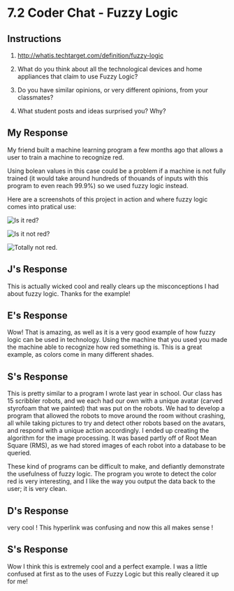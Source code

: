 # 7.2 Coder Chat - Fuzzy Logic

## Instructions

1. http://whatis.techtarget.com/definition/fuzzy-logic

2. What do you think about all the technological devices and home appliances that claim to use Fuzzy Logic?

3. Do you have similar opinions, or very different opinions, from your classmates?

4. What student posts and ideas surprised you? Why?

## My Response

My friend built a machine learning program a few months ago that allows a user to train a machine to recognize red.

Using bolean values in this case could be a problem if a machine is not fully trained (it would take around hundreds of thouands of inputs with this program to even reach 99.9%) so we used fuzzy logic instead.

Here are a screenshots of this project in action and where fuzzy logic comes into pratical use:

![Is it red?](http://i.imgur.com/5wU5fCC.png)

![Is it not red?](http://i.imgur.com/iv8d54S.png)

![Totally not red.](http://i.imgur.com/MgQNx2w.png)

## J's Response

This is actually wicked cool and really clears up the misconceptions I had about fuzzy logic. Thanks for the example!

## E's Response

Wow! That is amazing, as well as it is a very good example of how fuzzy logic can be used in technology. Using the machine that you used you made the machine able to recognize how red something is. This is a great example, as colors come in many different shades.

## S's Response

This is pretty similar to a program I wrote last year in school. Our class has 15 scribbler robots, and we each had our own with a unique avatar (carved styrofoam that we painted) that was put on the robots. We had to develop a program that allowed the robots to move around the room without crashing, all while taking pictures to try and detect other robots based on the avatars, and respond with a unique action accordingly. I ended up creating the algorithm for the image processing. It was based partly off of Root Mean Square (RMS), as we had stored images of each robot into a database to be queried. 

These kind of programs can be difficult to make, and defiantly demonstrate the usefulness of fuzzy logic. The program you wrote to detect the color red is very interesting, and I like the way you output the data back to the user; it is very clean.

## D's Response

very cool ! This hyperlink was confusing and now this all makes sense !

## S's Response

Wow I think this is extremely cool and a perfect example. I was a little confused at first as to the uses of Fuzzy Logic but this really cleared it up for me!